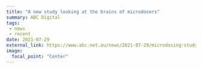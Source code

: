 ```yaml
---
title: "A new study looking at the brains of microdosers"
summary: ABC Digital
tags:
 - news
 - recent
date: 2021-07-29
external_link: https://www.abc.net.au/news/2021-07-29/microdosing-study-macquarie-university-psychedelics/100324706
image:
  focal_point: "Center"
---
```


